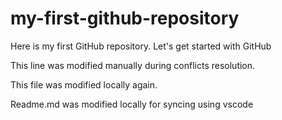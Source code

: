 # my-first-github-repository
Here is my first GitHub repository. Let's get started with GitHub

This line was modified manually during conflicts resolution.

This file was modified locally again.

Readme.md was modified locally for syncing using vscode